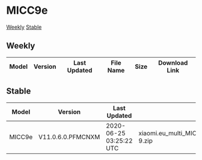 # MICC9e
[Weekly](#Weekly)  [Stable](#Stable)
## Weekly
| Model | Version | Last Updated | File Name | Size | Download Link |
| ---- | ---- | ---- | ---- | ---- | ---- |
## Stable
| Model | Version | Last Updated | File Name | Size | Download Link |
| ---- | ---- | ---- | ---- | ---- | ---- |
| MICC9e | V11.0.6.0.PFMCNXM | 2020-06-25 03:25:22 UTC | xiaomi.eu_multi_MICC9e_V11.0.6.0.PFMCNXM_v11-9.zip | 1.9 GB | [SourceForge](https://sourceforge.net/projects/xiaomi-eu-multilang-miui-roms/files/xiaomi.eu/MIUI-STABLE-RELEASES/MIUIv11/xiaomi.eu_multi_MICC9e_V11.0.6.0.PFMCNXM_v11-9.zip/download) |

